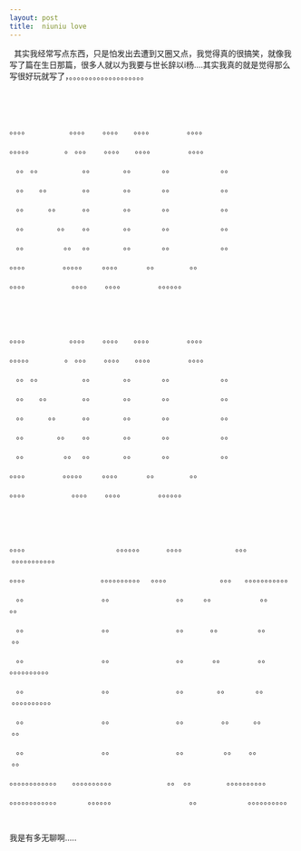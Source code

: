 ```yaml
---
layout: post
title:  niuniu love
---
```

<p>&nbsp; 其实我经常写点东西，只是怕发出去遭到又圈又点，我觉得真的很搞笑，就像我写了篇在生日那篇，很多人就以为我要与世长辞以i杨....其实我真的就是觉得那么写很好玩就写了，。。。。。。。。。。。。。。。。。。。 &nbsp; &nbsp; &nbsp; &nbsp; &nbsp; &nbsp; &nbsp; &nbsp; &nbsp; &nbsp; &nbsp; &nbsp; &nbsp;&nbsp;</p><p>&nbsp;</p><p>&nbsp;</p><p>。。。。 &nbsp; &nbsp; &nbsp; &nbsp; &nbsp; &nbsp; &nbsp; &nbsp; &nbsp;。。。。 &nbsp; &nbsp; &nbsp;。。。。 &nbsp; &nbsp; 。。。。 &nbsp; &nbsp; &nbsp; &nbsp; &nbsp; &nbsp; &nbsp; 。。。。</p><p>。。。。。 &nbsp; &nbsp; &nbsp; &nbsp; &nbsp; &nbsp; &nbsp;。 。。。 &nbsp; &nbsp; &nbsp;。。。。 &nbsp; &nbsp; 。。。。 &nbsp; &nbsp; &nbsp; &nbsp; &nbsp; &nbsp; &nbsp; 。。。。&nbsp;</p><p>&nbsp; &nbsp;。。 。。 &nbsp; &nbsp; &nbsp; &nbsp; &nbsp; &nbsp; &nbsp; &nbsp; &nbsp;。。 &nbsp; &nbsp; &nbsp; &nbsp; &nbsp; &nbsp; 。。 &nbsp; &nbsp; &nbsp; &nbsp; &nbsp; &nbsp;。。 &nbsp; &nbsp; &nbsp; &nbsp; &nbsp; &nbsp; &nbsp; &nbsp; &nbsp; &nbsp; 。。&nbsp;</p><p>&nbsp; &nbsp;。。 &nbsp; &nbsp; 。。 &nbsp; &nbsp; &nbsp; &nbsp; &nbsp; &nbsp; &nbsp;。。 &nbsp; &nbsp; &nbsp; &nbsp; &nbsp; &nbsp; 。。 &nbsp; &nbsp; &nbsp; &nbsp; &nbsp; &nbsp;。。 &nbsp; &nbsp; &nbsp; &nbsp; &nbsp; &nbsp; &nbsp; &nbsp; &nbsp; &nbsp; 。。</p><p>&nbsp; &nbsp;。。 &nbsp; &nbsp; &nbsp; &nbsp; 。。 &nbsp; &nbsp; &nbsp; &nbsp; &nbsp;。。 &nbsp; &nbsp; &nbsp; &nbsp; &nbsp; &nbsp; 。。 &nbsp; &nbsp; &nbsp; &nbsp; &nbsp; &nbsp;。。 &nbsp; &nbsp; &nbsp; &nbsp; &nbsp; &nbsp; &nbsp; &nbsp; &nbsp; &nbsp; 。。</p><p>&nbsp; &nbsp;。。 &nbsp; &nbsp; &nbsp; &nbsp; &nbsp; &nbsp; 。。 &nbsp; &nbsp; &nbsp;。。 &nbsp; &nbsp; &nbsp; &nbsp; &nbsp; &nbsp; 。。 &nbsp; &nbsp; &nbsp; &nbsp; &nbsp; &nbsp;。。 &nbsp; &nbsp; &nbsp; &nbsp; &nbsp; &nbsp; &nbsp; &nbsp; &nbsp; &nbsp; 。。</p><p>&nbsp; &nbsp;。。 &nbsp; &nbsp; &nbsp; &nbsp; &nbsp; &nbsp; &nbsp; &nbsp;。。 &nbsp; 。。 &nbsp; &nbsp; &nbsp; &nbsp; &nbsp; &nbsp; 。。 &nbsp; &nbsp; &nbsp; &nbsp; &nbsp; &nbsp;。。 &nbsp; &nbsp; &nbsp; &nbsp; &nbsp; &nbsp; &nbsp; &nbsp; &nbsp; &nbsp; 。。</p><p>。。。。 &nbsp; &nbsp; &nbsp; &nbsp; &nbsp; &nbsp; &nbsp; 。。。。。 &nbsp; &nbsp; &nbsp; 。。。。 &nbsp; &nbsp; &nbsp; &nbsp; &nbsp; 。。 &nbsp; &nbsp; &nbsp; &nbsp; &nbsp; &nbsp; &nbsp;。。&nbsp;</p><p>。。。。 &nbsp; &nbsp; &nbsp; &nbsp; &nbsp; &nbsp; &nbsp; &nbsp; &nbsp; 。。。。 &nbsp; &nbsp; &nbsp;。。。。 &nbsp; &nbsp; &nbsp; &nbsp; &nbsp; &nbsp; &nbsp; 。。。。。。 &nbsp;</p><p>&nbsp;</p><p>&nbsp;</p><p>。。。。 &nbsp; &nbsp; &nbsp; &nbsp; &nbsp; &nbsp; &nbsp; &nbsp; &nbsp;。。。。 &nbsp; &nbsp; &nbsp;。。。。 &nbsp; &nbsp; 。。。。 &nbsp; &nbsp; &nbsp; &nbsp; &nbsp; &nbsp; &nbsp; 。。。。</p><p>。。。。。 &nbsp; &nbsp; &nbsp; &nbsp; &nbsp; &nbsp; &nbsp;。 。。。 &nbsp; &nbsp; &nbsp;。。。。 &nbsp; &nbsp; 。。。。 &nbsp; &nbsp; &nbsp; &nbsp; &nbsp; &nbsp; &nbsp; 。。。。&nbsp;</p><p>&nbsp; &nbsp;。。 。。 &nbsp; &nbsp; &nbsp; &nbsp; &nbsp; &nbsp; &nbsp; &nbsp; &nbsp;。。 &nbsp; &nbsp; &nbsp; &nbsp; &nbsp; &nbsp; 。。 &nbsp; &nbsp; &nbsp; &nbsp; &nbsp; &nbsp;。。 &nbsp; &nbsp; &nbsp; &nbsp; &nbsp; &nbsp; &nbsp; &nbsp; &nbsp; &nbsp; 。。&nbsp;</p><p>&nbsp; &nbsp;。。 &nbsp; &nbsp; 。。 &nbsp; &nbsp; &nbsp; &nbsp; &nbsp; &nbsp; &nbsp;。。 &nbsp; &nbsp; &nbsp; &nbsp; &nbsp; &nbsp; 。。 &nbsp; &nbsp; &nbsp; &nbsp; &nbsp; &nbsp;。。 &nbsp; &nbsp; &nbsp; &nbsp; &nbsp; &nbsp; &nbsp; &nbsp; &nbsp; &nbsp; 。。</p><p>&nbsp; &nbsp;。。 &nbsp; &nbsp; &nbsp; &nbsp; 。。 &nbsp; &nbsp; &nbsp; &nbsp; &nbsp;。。 &nbsp; &nbsp; &nbsp; &nbsp; &nbsp; &nbsp; 。。 &nbsp; &nbsp; &nbsp; &nbsp; &nbsp; &nbsp;。。 &nbsp; &nbsp; &nbsp; &nbsp; &nbsp; &nbsp; &nbsp; &nbsp; &nbsp; &nbsp; 。。</p><p>&nbsp; &nbsp;。。 &nbsp; &nbsp; &nbsp; &nbsp; &nbsp; &nbsp; 。。 &nbsp; &nbsp; &nbsp;。。 &nbsp; &nbsp; &nbsp; &nbsp; &nbsp; &nbsp; 。。 &nbsp; &nbsp; &nbsp; &nbsp; &nbsp; &nbsp;。。 &nbsp; &nbsp; &nbsp; &nbsp; &nbsp; &nbsp; &nbsp; &nbsp; &nbsp; &nbsp; 。。</p><p>&nbsp; &nbsp;。。 &nbsp; &nbsp; &nbsp; &nbsp; &nbsp; &nbsp; &nbsp; &nbsp;。。 &nbsp; 。。 &nbsp; &nbsp; &nbsp; &nbsp; &nbsp; &nbsp; 。。 &nbsp; &nbsp; &nbsp; &nbsp; &nbsp; &nbsp;。。 &nbsp; &nbsp; &nbsp; &nbsp; &nbsp; &nbsp; &nbsp; &nbsp; &nbsp; &nbsp; 。。</p><p>。。。。 &nbsp; &nbsp; &nbsp; &nbsp; &nbsp; &nbsp; &nbsp; 。。。。。 &nbsp; &nbsp; &nbsp; 。。。。 &nbsp; &nbsp; &nbsp; &nbsp; &nbsp; 。。 &nbsp; &nbsp; &nbsp; &nbsp; &nbsp; &nbsp; &nbsp;。。&nbsp;</p><p>。。。。 &nbsp; &nbsp; &nbsp; &nbsp; &nbsp; &nbsp; &nbsp; &nbsp; &nbsp; 。。。。 &nbsp; &nbsp; &nbsp;。。。。 &nbsp; &nbsp; &nbsp; &nbsp; &nbsp; &nbsp; &nbsp; 。。。。。。</p><p>&nbsp;</p><p>&nbsp;</p><p>。。。。 &nbsp; &nbsp; &nbsp; &nbsp; &nbsp; &nbsp; &nbsp; &nbsp; &nbsp; &nbsp; &nbsp; &nbsp; &nbsp; &nbsp; &nbsp; &nbsp; &nbsp; &nbsp; &nbsp; 。。。。。。 &nbsp; &nbsp; &nbsp; &nbsp; &nbsp;。。。。 &nbsp; &nbsp; &nbsp; &nbsp; &nbsp; &nbsp; &nbsp; &nbsp; &nbsp; &nbsp; &nbsp;。。。 &nbsp; &nbsp;。。。。。。。。。。。</p><p>。。。。 &nbsp; &nbsp; &nbsp; &nbsp; &nbsp; &nbsp; &nbsp; &nbsp; &nbsp; &nbsp; &nbsp; &nbsp; &nbsp; &nbsp; &nbsp; &nbsp;。。。。。。。。。。 &nbsp; 。。。。 &nbsp; &nbsp; &nbsp; &nbsp; &nbsp; &nbsp; &nbsp; &nbsp; &nbsp; &nbsp; &nbsp;。。。 &nbsp; &nbsp;。。。。。。。。。。。</p><p>&nbsp; &nbsp;。。 &nbsp; &nbsp; &nbsp; &nbsp; &nbsp; &nbsp; &nbsp; &nbsp; &nbsp; &nbsp; &nbsp; &nbsp; &nbsp; &nbsp; &nbsp; &nbsp; 。。 &nbsp; &nbsp; &nbsp; &nbsp; &nbsp; &nbsp; &nbsp; &nbsp; &nbsp; &nbsp; &nbsp; &nbsp; &nbsp; &nbsp;。。 &nbsp; &nbsp; &nbsp; 。。 &nbsp; &nbsp; &nbsp; &nbsp; &nbsp; &nbsp; &nbsp; &nbsp; &nbsp; &nbsp;。。 &nbsp; &nbsp; &nbsp; &nbsp; 。。</p><p>&nbsp; &nbsp;。。 &nbsp; &nbsp; &nbsp; &nbsp; &nbsp; &nbsp; &nbsp; &nbsp; &nbsp; &nbsp; &nbsp; &nbsp; &nbsp; &nbsp; &nbsp; &nbsp; 。。 &nbsp; &nbsp; &nbsp; &nbsp; &nbsp; &nbsp; &nbsp; &nbsp; &nbsp; &nbsp; &nbsp; &nbsp; &nbsp; &nbsp;。。 &nbsp; &nbsp; &nbsp; &nbsp; &nbsp;。。 &nbsp; &nbsp; &nbsp; &nbsp; &nbsp; &nbsp; &nbsp; &nbsp;。。 &nbsp; &nbsp; &nbsp; &nbsp; &nbsp;。。</p><p>&nbsp; &nbsp;。。 &nbsp; &nbsp; &nbsp; &nbsp; &nbsp; &nbsp; &nbsp; &nbsp; &nbsp; &nbsp; &nbsp; &nbsp; &nbsp; &nbsp; &nbsp; &nbsp; 。。 &nbsp; &nbsp; &nbsp; &nbsp; &nbsp; &nbsp; &nbsp; &nbsp; &nbsp; &nbsp; &nbsp; &nbsp; &nbsp; &nbsp;。。 &nbsp; &nbsp; &nbsp; &nbsp; &nbsp; 。。 &nbsp; &nbsp; &nbsp; &nbsp; &nbsp; &nbsp; &nbsp; 。。 &nbsp; &nbsp; &nbsp; &nbsp; &nbsp; 。。。。。。。。。。</p><p>&nbsp; &nbsp;。。 &nbsp; &nbsp; &nbsp; &nbsp; &nbsp; &nbsp; &nbsp; &nbsp; &nbsp; &nbsp; &nbsp; &nbsp; &nbsp; &nbsp; &nbsp; &nbsp; 。。 &nbsp; &nbsp; &nbsp; &nbsp; &nbsp; &nbsp; &nbsp; &nbsp; &nbsp; &nbsp; &nbsp; &nbsp; &nbsp; &nbsp;。。 &nbsp; &nbsp; &nbsp; &nbsp; &nbsp; &nbsp; 。。 &nbsp; &nbsp; &nbsp; &nbsp; &nbsp; &nbsp;。。 &nbsp; &nbsp; &nbsp; &nbsp; &nbsp; &nbsp;。。。。。。。。。。</p><p>&nbsp; &nbsp;。。 &nbsp; &nbsp; &nbsp; &nbsp; &nbsp; &nbsp; &nbsp; &nbsp; &nbsp; &nbsp; &nbsp; &nbsp; &nbsp; &nbsp; &nbsp; &nbsp; 。。 &nbsp; &nbsp; &nbsp; &nbsp; &nbsp; &nbsp; &nbsp; &nbsp; &nbsp; &nbsp; &nbsp; &nbsp; &nbsp; &nbsp;。。 &nbsp; &nbsp; &nbsp; &nbsp; &nbsp; &nbsp; &nbsp; 。。 &nbsp; &nbsp; &nbsp; &nbsp; 。。 &nbsp; &nbsp; &nbsp; &nbsp; &nbsp; &nbsp;。。</p><p>&nbsp; &nbsp;。。 &nbsp; &nbsp; &nbsp; &nbsp; &nbsp; &nbsp; &nbsp; &nbsp; &nbsp; &nbsp; &nbsp; &nbsp; &nbsp; &nbsp; &nbsp; &nbsp; 。。 &nbsp; &nbsp; &nbsp; &nbsp; &nbsp; &nbsp; &nbsp; &nbsp; &nbsp; &nbsp; &nbsp; &nbsp; &nbsp; &nbsp;。。 &nbsp; &nbsp; &nbsp; &nbsp; &nbsp; &nbsp; &nbsp; &nbsp;。。 &nbsp; &nbsp; &nbsp;。。 &nbsp; &nbsp; &nbsp; &nbsp; &nbsp; &nbsp; &nbsp;。。</p><p>。。。。。。。。。。。。 &nbsp; &nbsp; 。。。。。。。。。。 &nbsp; &nbsp; &nbsp; &nbsp; &nbsp; &nbsp; &nbsp; &nbsp; &nbsp; &nbsp; &nbsp; 。。 &nbsp;。。 &nbsp; &nbsp; &nbsp; &nbsp; &nbsp; &nbsp; &nbsp;。。。。。。。。。。</p><p>。。。。。。。。。。。。 &nbsp; &nbsp; &nbsp; &nbsp; &nbsp; &nbsp;。。。。。。 &nbsp; &nbsp; &nbsp; &nbsp; &nbsp; &nbsp; &nbsp; &nbsp; &nbsp; &nbsp; &nbsp; &nbsp; &nbsp; &nbsp; &nbsp; &nbsp; 。。 &nbsp; &nbsp; &nbsp; &nbsp; &nbsp; &nbsp; &nbsp; &nbsp; &nbsp; &nbsp; 。。。。。。。。。。</p><p>&nbsp;</p><p>我是有多无聊啊.....</p>
